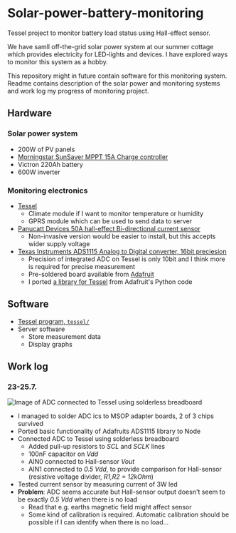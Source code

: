 # Solar-power-battery-monitoring

Tessel project to monitor battery load status using Hall-effect sensor.

We have samll off-the-grid solar power system at our summer cottage which
provides electricity for LED-lights and devices. I have explored ways
to monitor this system as a hobby.

This repository might in future contain software for this monitoring system.
Readme contains description of the solar power and monitoring systems and
work log my progress of monitoring project.

## Hardware

### Solar power system

- 200W of PV panels
- [Morningstar SunSaver MPPT 15A Charge controller](http://www.morningstarcorp.com/products/sunsaver-mppt/)
- Victron 220Ah battery
- 600W inverter

### Monitoring electronics

- [Tessel](http://tessel.io/)
    - Climate module if I want to monitor temperature or humidity
    - GPRS module which can be used to send data to server
- [Panucatt Devices 50A hall-effect Bi-directional current sensor](http://www.panucatt.com/product_p/cs-50a.htm)
    - Non-invasive version would be easier to install, but this accepts wider supply voltage
- [Texas Instruments ADS1115 Analog to Digital converter, 16bit preciesion](http://www.ti.com/product/ads1115)
    - Precision of integrated ADC on Tessel is only 10bit and I think more is required for precise measurement
    - Pre-soldered board available from [Adafruit](http://www.adafruit.com/products/1085)
    - I ported [a library for Tessel](https://github.com/Deraen/adc-ads1x15) from Adafruit's Python code

## Software

- [Tessel program, `tessel/`](./tessel)
- Server software
    - Store measurement data
    - Display graphs

## Work log

### 23-25.7.

![Image of ADC connected to Tessel using solderless breadboard](https://www.dropbox.com/s/1hzi83b4j7446da/2014-07-24%2019.38.48.jpg?dl=1)

- I managed to solder ADC ics to MSOP adapter boards, 2 of 3 chips survived
- Ported basic functionality of Adafruits ADS1115 library to Node
- Connected ADC to Tessel using solderless breadboard
    - Added pull-up resistors to *SCL* and *SCLK* lines
    - 100nF capacitor on *Vdd*
    - AIN0 connected to Hall-sensor *Vout*
    - AIN1 connected to *0.5 Vdd*, to provide comparison for Hall-sensor (resistive voltage divider, *R1,R2 = 12kOhm*)
- Tested current sensor by measuring current of 3W led
- **Problem**: ADC seems accurate but Hall-sensor output doesn't seem to be exactly *0.5 Vdd* when there is no load
    - Read that e.g. earths magnetic field might affect sensor
    - Some kind of calibration is required. Automatic calibration should be possible if I can identify when there is no load...
